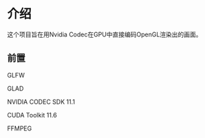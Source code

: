 # 介绍

这个项目旨在用Nvidia Codec在GPU中直接编码OpenGL渲染出的画面。

## 前置

GLFW

GLAD

NVIDIA CODEC SDK 11.1

CUDA Toolkit 11.6

FFMPEG
